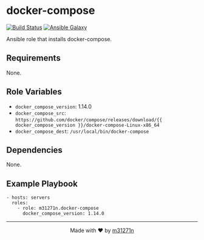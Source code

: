 # docker-compose

[![Build Status](https://travis-ci.org/m31271n/ansible-role-docker-compose.svg?branch=master)](https://travis-ci.org/m31271n/ansible-role-docker-compose)
[![Ansible Galaxy](https://img.shields.io/badge/galaxy-m31271n.docker--compose-blue.svg)](https://galaxy.ansible.com/m31271n/docker-compose)

Ansible role that installs docker-compose.

## Requirements

None.

## Role Variables

+ `docker_compose_version`: 1.14.0
+ `docker_compose_src`: `https://github.com/docker/compose/releases/download/{{ docker_compose_version }}/docker-compose-Linux-x86_64`
+ `docker_compose_dest`: `/usr/local/bin/docker-compose`

## Dependencies

None.

## Example Playbook

```
- hosts: servers
  roles:
    - role: m31271n.docker-compose
      docker_compose_version: 1.14.0
```

* * *

<p align="center">Made with ❤ by <a href="http://index.m31271n.com">m31271n</a></p>
